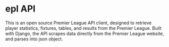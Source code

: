 # epl API

This is an open source Premier League API client, designed to retrieve player statistics, fixtures, tables, and results from the Premier League. Built with Django, the API scrapes data directly from the Premier League website, and parses into json object.
